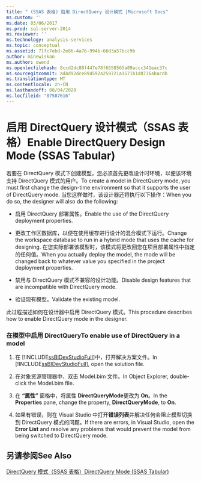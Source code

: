 ```yaml
---
title: " (SSAS 表格) 启用 DirectQuery 设计模式 |Microsoft Docs"
ms.custom: ''
ms.date: 03/06/2017
ms.prod: sql-server-2014
ms.reviewer: ''
ms.technology: analysis-services
ms.topic: conceptual
ms.assetid: 71fc7ebd-2e86-4a76-994b-66d3a57bcc9b
author: minewiskan
ms.author: owend
ms.openlocfilehash: 8ccd2dc88f447e78f6558565a89accc341eac37c
ms.sourcegitcommit: ad4d92dce894592a259721a1571b1d8736abacdb
ms.translationtype: MT
ms.contentlocale: zh-CN
ms.lasthandoff: 08/04/2020
ms.locfileid: "87587616"
---
```

# <a name="enable-directquery-design-mode-ssas-tabular"></a><span data-ttu-id="90f86-102">启用 DirectQuery 设计模式（SSAS 表格）</span><span class="sxs-lookup"><span data-stu-id="90f86-102">Enable DirectQuery Design Mode (SSAS Tabular)</span></span>
  <span data-ttu-id="90f86-103">若要在 DirectQuery 模式下创建模型，您必须首先更改设计时环境，以便该环境支持 DirectQuery 模式的用户。</span><span class="sxs-lookup"><span data-stu-id="90f86-103">To create a model in DirectQuery mode, you must first change the design-time environment so that it supports the user of DirectQuery mode.</span></span> <span data-ttu-id="90f86-104">当您这样做时，该设计器还将执行以下操作：</span><span class="sxs-lookup"><span data-stu-id="90f86-104">When you do so, the designer will also do the following:</span></span>  
  
-   <span data-ttu-id="90f86-105">启用 DirectQuery 部署属性。</span><span class="sxs-lookup"><span data-stu-id="90f86-105">Enable the use of the DirectQuery deployment properties.</span></span>  
  
-   <span data-ttu-id="90f86-106">更改工作区数据库，以便在使用缓存进行设计的混合模式下运行。</span><span class="sxs-lookup"><span data-stu-id="90f86-106">Change the workspace database to run in a hybrid mode that uses the cache for designing.</span></span> <span data-ttu-id="90f86-107">在您实际部署该模型时，该模式将更改回您在项目部署属性中指定的任何值。</span><span class="sxs-lookup"><span data-stu-id="90f86-107">When you actually deploy the model, the mode will be changed back to whatever value you specified in the project deployment properties.</span></span>  
  
-   <span data-ttu-id="90f86-108">禁用与 DirectQuery 模式不兼容的设计功能。</span><span class="sxs-lookup"><span data-stu-id="90f86-108">Disable design features that are incompatible with DirectQuery mode.</span></span>  
  
-   <span data-ttu-id="90f86-109">验证现有模型。</span><span class="sxs-lookup"><span data-stu-id="90f86-109">Validate the existing model.</span></span>  
  
 <span data-ttu-id="90f86-110">此过程描述如何在设计器中启用 DirectQuery 模式。</span><span class="sxs-lookup"><span data-stu-id="90f86-110">This procedure describes how to enable DirectQuery mode in the designer.</span></span>  
  
### <a name="to-enable-use-of-directquery-in-a-model"></a><span data-ttu-id="90f86-111">在模型中启用 DirectQuery</span><span class="sxs-lookup"><span data-stu-id="90f86-111">To enable use of DirectQuery in a model</span></span>  
  
1.  <span data-ttu-id="90f86-112">在 [!INCLUDE[ssBIDevStudioFull](../../includes/ssbidevstudiofull-md.md)]中，打开解决方案文件。</span><span class="sxs-lookup"><span data-stu-id="90f86-112">In [!INCLUDE[ssBIDevStudioFull](../../includes/ssbidevstudiofull-md.md)], open the solution file.</span></span>  
  
2.  <span data-ttu-id="90f86-113">在对象资源管理器中，双击 Model.bim 文件。</span><span class="sxs-lookup"><span data-stu-id="90f86-113">In Object Explorer, double-click the Model.bim file.</span></span>  
  
3.  <span data-ttu-id="90f86-114">在 **“属性”** 窗格中，将属性 **DirectQueryMode**更改为 **On**。</span><span class="sxs-lookup"><span data-stu-id="90f86-114">In the **Properties** pane, change the property, **DirectQueryMode**, to **On**.</span></span>  
  
4.  <span data-ttu-id="90f86-115">如果有错误，则在 Visual Studio 中打开**错误列表**并解决任何会阻止模型切换到 DirectQuery 模式的问题。</span><span class="sxs-lookup"><span data-stu-id="90f86-115">If there are errors, in Visual Studio, open the **Error List** and resolve any problems that would prevent the model from being switched to DirectQuery mode.</span></span>  
  
## <a name="see-also"></a><span data-ttu-id="90f86-116">另请参阅</span><span class="sxs-lookup"><span data-stu-id="90f86-116">See Also</span></span>  
 [<span data-ttu-id="90f86-117">DirectQuery 模式（SSAS 表格）</span><span class="sxs-lookup"><span data-stu-id="90f86-117">DirectQuery Mode &#40;SSAS Tabular&#41;</span></span>](directquery-mode-ssas-tabular.md)  
  
  

